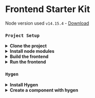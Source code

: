 # Frontend Starter Kit

Node version used `v14.15.4` - [Download](https://nodejs.org/en/download/)

###  `Project Setup`
<details>
<summary><strong>Clone the project</strong></summary>

```
git clone https://github.com/Vettvangur/FrontStarter.git [folder name]
```

</details>

<details>
<summary><strong>Install node modules</strong></summary>

```
Open the frontend folder [~\Project.Frontend\] in a terminal and run:

$ npm i
```

</details>

<details>
<summary><strong>Build the frontend</strong></summary>

```
Open the frontend folder [~\Project.Frontend\] in a terminal and run:

$ npm run build

This will move all relevant files to [~\Project.Site\build\]
```

</details>

<details>
<summary><strong>Run the frontend</strong></summary>

```
Open the frontend folder [~\Project.Frontend\] in a terminal and run:

$ npm run dev

This will run the webpack dev server and serve the development CSS and Javascript
```

</details>

###  `Hygen`
<details>
<summary><strong>Install Hygen</strong></summary>

```
Open the terminal and run:

$ npm i -g hygen

This will install hygen globally
```

</details>

<details>
<summary><strong>Create a component with hygen</strong></summary>

```
Open the frontend folder [~\Project.Frontend\] in a terminal and run:

$ hygen cmp new componentname

*where "componentname" is the name of your new component
This will create the njks and scss file. It will also see to inject the imports and exports in the correct files.
This component is ready to be coded.
No restart of the node server required.
```

</details>
